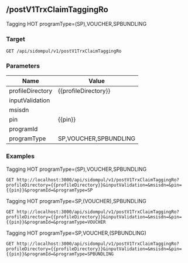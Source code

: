 ## /postV1TrxClaimTaggingRo
Tagging HOT programType&#x3D;(SP),VOUCHER,SPBUNDLING

### Target
```
GET /api/sidompul/v1/postV1TrxClaimTaggingRo
```

### Parameters
Name | Value
--- | ---
profileDirectory|{{profileDirectory}}
inputValidation|
msisdn|
pin|{{pin}}
programId|
programType|SP,VOUCHER,SPBUNDLING



### Examples
Tagging HOT programType&#x3D;(SP),VOUCHER,SPBUNDLING
```
GET http://localhost:3000/api/sidompul/v1/postV1TrxClaimTaggingRo?profileDirectory={{profileDirectory}}&inputValidation=&msisdn=&pin={{pin}}&programId=&programType=SP
```

Tagging HOT programType&#x3D;SP,(VOUCHER),SPBUNDLING
```
GET http://localhost:3000/api/sidompul/v1/postV1TrxClaimTaggingRo?profileDirectory={{profileDirectory}}&inputValidation=&msisdn=&pin={{pin}}&programId=&programType=VOUCHER
```

Tagging HOT programType&#x3D;SP,VOUCHER,(SPBUNDLING)
```
GET http://localhost:3000/api/sidompul/v1/postV1TrxClaimTaggingRo?profileDirectory={{profileDirectory}}&inputValidation=&msisdn=&pin={{pin}}&programId=&programType=SPBUNDLING
```

